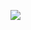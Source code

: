 [![](https://mermaid.ink/img/pako:eNq1VE1PwzAM_StWzluH2IkeOIFAiI_DdoJyMKm7hrVJSNwBmvbf8ZYCQ3yISdBT7Gc7z692lkq7klSuChvpoSOr6cjgLGBbWJDPY2CjjUfLcBfcY6TwGRDnovcnsI8cHh4mKIeT4ylAzexjPhpF7kpDMdMxq6mJxs5NVpkRPWHrG0LvR9FjqoSazQKZtu_oz0Mp31-Uw-n04hzWraSIkr5M_Ind78m1aKzAcTeGH7P-laCol93vSG8750dyl07cwcxqBlfBW_60plcDIstwRKAn0h0bOwMW8AwXONHBeN78J_EhQ0Wsa4opYHJ1CVVw7cb6e1VK5HWLzu4mzM0SClkSy2S5ULkYm1kz0h_G50INxCOlKWH7e_vj4Xh4UChYDSDLMrj9VtNf65mE7GXS2DR3qOdQdVYqOpuUDGRLCinESsmoBqqlIFNXynYv13cVSsC2J1pShV0jHRV2JaHYsZs8W61yDh0NVOfXPfVPgcorbKJ4ZduvnXu3qTTswkV6QTYPyeoFT4N72Q?type=png)](https://mermaid.live/edit#pako:eNq1VE1PwzAM_StWzluH2IkeOIFAiI_DdoJyMKm7hrVJSNwBmvbf8ZYCQ3yISdBT7Gc7z692lkq7klSuChvpoSOr6cjgLGBbWJDPY2CjjUfLcBfcY6TwGRDnovcnsI8cHh4mKIeT4ylAzexjPhpF7kpDMdMxq6mJxs5NVpkRPWHrG0LvR9FjqoSazQKZtu_oz0Mp31-Uw-n04hzWraSIkr5M_Ind78m1aKzAcTeGH7P-laCol93vSG8750dyl07cwcxqBlfBW_60plcDIstwRKAn0h0bOwMW8AwXONHBeN78J_EhQ0Wsa4opYHJ1CVVw7cb6e1VK5HWLzu4mzM0SClkSy2S5ULkYm1kz0h_G50INxCOlKWH7e_vj4Xh4UChYDSDLMrj9VtNf65mE7GXS2DR3qOdQdVYqOpuUDGRLCinESsmoBqqlIFNXynYv13cVSsC2J1pShV0jHRV2JaHYsZs8W61yDh0NVOfXPfVPgcorbKJ4ZduvnXu3qTTswkV6QTYPyeoFT4N72Q)